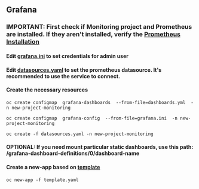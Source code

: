 ## Grafana

### IMPORTANT: First check if Monitoring project and Prometheus are installed. If they aren't installed, verify the [Prometheus Installation](../Prometheus)

#### Edit [grafana.ini](ConfigMaps/grafana.ini) to set credentials for admin user 

#### Edit [datasources.yaml](Secrets/datasources.yaml) to set the prometheus datasource. It's recommended to use the service to connect.

#### Create the necessary resources

`oc create configmap  grafana-dashboards  --from-file=dashboards.yml  -n new-project-monitoring`

`oc create configmap  grafana-config  --from-file=grafana.ini  -n new-project-monitoring `

`oc create -f datasources.yaml -n new-project-monitoring`

#### OPTIONAL: If you need mount particular static dashboards, use this path: /grafana-dashboard-definitions/0/dashboard-name

#### Create a new-app based on [template](template.yaml)

`oc new-app -f template.yaml`


